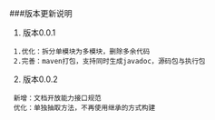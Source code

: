 ###版本更新说明
 1. 版本0.0.1
````
 1.优化：拆分单模块为多模块，删除多余代码
 2.完善：maven打包，支持同时生成javadoc，源码包与执行包
````

  2. 版本0.0.2
  
  ````
   新增：文档开放能力接口规范 
   优化：单独抽取方法，不再使用继承的方式构建
  ````